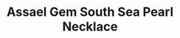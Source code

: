 ---
title: Assael Gem South Sea Pearl Necklace
description: |
  A timeless silhouette, this necklace of 25 graduated South Sea Cultured Pearls is finished with our signature Pave Diamond Clasp - perfection from all angles. Assael purveys the finest pearls in the world. Please don't hesitate to contact us if you have something specific in mind.
specs: |
  16.0 - 19.1mm Gem Quality South Sea Cultured Pearls with Pave Diamond Clasp.
images:
  - /uploads/assael-gem-south-sea-pearl-necklace.png
category: Classic Assael
order: 2
tags:
  - necklaces
---